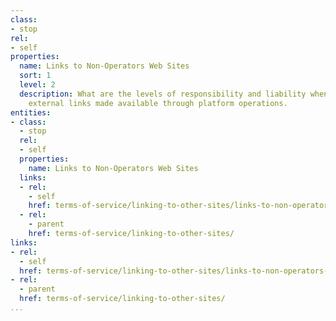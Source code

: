 ```yaml
---
class:
- stop
rel:
- self
properties:
  name: Links to Non-Operators Web Sites
  sort: 1
  level: 2
  description: What are the levels of responsibility and liability when it comes to
    external links made available through platform operations.
entities:
- class:
  - stop
  rel:
  - self
  properties:
    name: Links to Non-Operators Web Sites
  links:
  - rel:
    - self
    href: terms-of-service/linking-to-other-sites/links-to-non-operators-web-sites.md
  - rel:
    - parent
    href: terms-of-service/linking-to-other-sites/
links:
- rel:
  - self
  href: terms-of-service/linking-to-other-sites/links-to-non-operators-web-sites.md
- rel:
  - parent
  href: terms-of-service/linking-to-other-sites/
...
```

